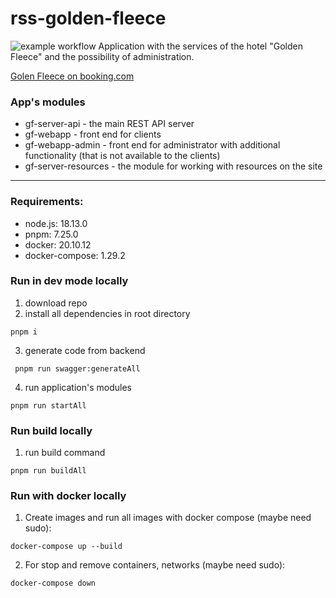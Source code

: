 # rss-golden-fleece
![example workflow](https://github.com/tritonJS826/.github/workflows/buildAll.svg)
Application with the services of the hotel "Golden Fleece" and the possibility of administration.

[Golen Fleece on booking.com](https://www.booking.com/hotel/ge/golden-fleece-kutaisi1.en-gb.html?label=golden-fleece-kutaisi1-PuaQq_ky5aWb1ZQ0gZZ0FQS541245730078%3Apl%3Ata%3Ap1%3Ap2%3Aac%3Aap%3Aneg%3Afi%3Atikwd-179416350486%3Alp9069844%3Ali%3Adec%3Adm%3Appccp%3DUmFuZG9tSVYkc2RlIyh9YXwxhKG0pUU-mcMVT-JwQpc&sid=796a669ccda304c03fa6e21b0fe80bf9&gclid=Cj0KCQiAq5meBhCyARIsAJrtdr7dXEfe6wLr9MY8jxzopxfmV0OIvFLkKYU9npE3u7y4rfcWbRSHopsaAkC7EALw_wcB&aid=311984&ucfs=1&arphpl=1&dest_id=900049994&dest_type=city&group_adults=2&req_adults=2&no_rooms=1&group_children=0&req_children=0&hpos=1&hapos=1&sr_order=popularity&srpvid=1808496b59f4008a&srepoch=1673951192&from=searchresults#hotelTmpl)
### App's modules

* gf-server-api - the main REST API server
* gf-webapp - front end for clients
* gf-webapp-admin - front end for administrator with additional functionality (that is not available to the clients)
* gf-server-resources - the module for working with resources on the site

___

### Requirements: 
* node.js: 18.13.0
* pnpm: 7.25.0
* docker: 20.10.12
* docker-compose: 1.29.2

### Run in dev mode locally
1. download repo
2. install all dependencies in root directory 

```pnpm i```

3. generate code from backend

``` pnpm run swagger:generateAll```

4. run application's modules

```pnpm run startAll```

### Run build locally

1. run build command

```pnpm run buildAll```

### Run with docker locally

1. Create images and run all images with docker compose (maybe need sudo):

```docker-compose up --build```

2. For stop and remove containers, networks (maybe need sudo):

```docker-compose down```
